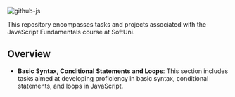 
![github-js](https://github.com/MstMustafa/JS-Fundamentals/assets/141492875/843fbd6c-364d-4324-baae-94d57b03a1c8)

This repository encompasses tasks and projects associated with the JavaScript Fundamentals course at SoftUni.

## Overview
- **Basic Syntax, Conditional Statements and Loops**: This section includes tasks aimed at developing proficiency in basic syntax, conditional statements, and loops in JavaScript.
